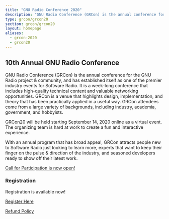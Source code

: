 ```yaml
---
title: "GNU Radio Conference 2020"
description: "GNU Radio Conference (GRCon) is the annual conference for the GNU Radio project & community, and has established itself as one of the premier industry events for Software Radio."
type: grcon/grcon20
section: grcon/grcon20
layout: homepage
aliases:
  - grcon-2020
  - grcon20
---
```


## 10th Annual GNU Radio Conference

GNU Radio Conference (GRCon) is the annual conference for the GNU Radio project & community, and has
established itself as one of the premier industry events for Software Radio. It
is a week-long conference that includes high-quality technical content and
valuable networking opportunities. GRCon is a venue that highlights design,
implementation, and theory that has been practically applied in a useful way.
GRCon attendees come from a large variety of backgrounds, including industry,
academia, government, and hobbyists.

GRCon20 will be held starting September 14, 2020 online as a virtual event. The organizing team is hard at
work to create a fun and interactive experience.

With an annual program that has broad appeal, GRCon attracts people new to
Software Radio just looking to learn more, experts that want to keep their finger
on the pulse & direction of the industry, and seasoned developers ready to show
off their latest work.

[Call for Participation is now open!](submit)

### Registration

Registration is available now!

[Register Here](https://tickets.gnuradio.org/grcon20/)

[Refund Policy](refunds)
